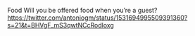 Food
Will you be offered food when you’re a guest?
https://twitter.com/antoniogm/status/1531694995509391360?s=21&t=BHVgF_mS3qwtNCcRodloxg 

